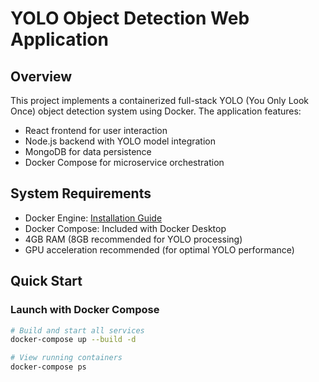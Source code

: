 # YOLO Object Detection Web Application

## Overview
This project implements a containerized full-stack YOLO (You Only Look Once) object detection system using Docker. The application features:

- React frontend for user interaction
- Node.js backend with YOLO model integration
- MongoDB for data persistence
- Docker Compose for microservice orchestration

## System Requirements

- Docker Engine: [Installation Guide](https://docs.docker.com/engine/install/)
- Docker Compose: Included with Docker Desktop
- 4GB RAM (8GB recommended for YOLO processing)
- GPU acceleration recommended (for optimal YOLO performance)

## Quick Start

### Launch with Docker Compose
```bash
# Build and start all services
docker-compose up --build -d

# View running containers
docker-compose ps
